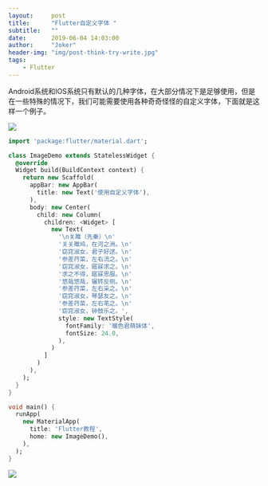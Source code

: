 ```yaml
---
layout:     post
title:      "Flutter自定义字体 "
subtitle:   ""
date:       2019-06-04 14:03:00
author:     "Joker"
header-img: "img/post-think-try-write.jpg"
tags:
    - Flutter
---
```


Android系统和IOS系统只有默认的几种字体，在大部分情况下是足够使用，但是在一些特殊的情况下，我们可能需要使用各种奇奇怪怪的自定义字体，下面就是这样一个例子。

![](https://img-blog.csdn.net/20170317151245645?watermark/2/text/aHR0cDovL2Jsb2cuY3Nkbi5uZXQvaGVrYWl5b3U=/font/5a6L5L2T/fontsize/400/fill/I0JBQkFCMA==/dissolve/70/gravity/SouthEast)



```dart
import 'package:flutter/material.dart';

class ImageDemo extends StatelessWidget {
  @override
  Widget build(BuildContext context) {
    return new Scaffold(
      appBar: new AppBar(
        title: new Text('使用自定义字体'),
      ),
      body: new Center(
        child: new Column(
          children: <Widget> [
            new Text(
              '\n关雎（先秦）\n'
              '关关雎鸠，在河之洲。\n'
              '窈窕淑女，君子好逑。\n'
              '参差荇菜，左右流之。\n'
              '窈窕淑女，寤寐求之。\n'
              '求之不得，寤寐思服。\n'
              '悠哉悠哉，辗转反侧。\n'
              '参差荇菜，左右采之。\n'
              '窈窕淑女，琴瑟友之。\n'
              '参差荇菜，左右芼之。\n'
              '窈窕淑女，钟鼓乐之。',
              style: new TextStyle(
                fontFamily: '暖色君萌妹体',
                fontSize: 24.0,
              ),
            )
          ]
        )
      ),
    );
  }
}

void main() {
  runApp(
    new MaterialApp(
      title: 'Flutter教程',
      home: new ImageDemo(),
    ),
  );
}

```

![](https://img-blog.csdn.net/20170317152346691?watermark/2/text/aHR0cDovL2Jsb2cuY3Nkbi5uZXQvaGVrYWl5b3U=/font/5a6L5L2T/fontsize/400/fill/I0JBQkFCMA==/dissolve/70/gravity/SouthEast)





